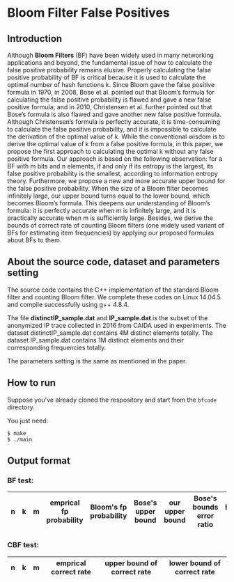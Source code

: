 # Bloom Filter False Positives


## Introduction

Although **Bloom Filters** (BF) have been widely used in many networking applications and beyond, the fundamental issue of how to calculate the false positive probability remains elusive. Properly calculating the false positive probability of BF is critical because it is used to calculate the optimal number of hash functions k. Since Bloom gave the false positive formula in 1970, in 2008, Bose et al. pointed out that Bloom’s formula for calculating the false positive probability is flawed and gave a new false positive formula; and in 2010, Christensen et al. further pointed out that Bose’s formula is also flawed and gave another new false positive formula. Although Christensen’s formula is perfectly accurate, it is time-consuming to calculate the false positive probability, and it is impossible to calculate the derivation of the optimal value of k. While the conventional wisdom is to derive the optimal value of k from a false positive formula, in this paper, we propose the first approach to calculating the optimal k without any false positive formula. Our approach is based on the following observation: for a BF with m bits and n elements, if and only if its entropy is the largest, its false positive probability is the smallest, according to information entropy theory. Furthermore, we propose a new and more accurate upper bound for the false positive probability. When the size of a Bloom filter becomes infinitely large, our upper bound turns equal to the lower bound, which becomes Bloom’s formula. This deepens our understanding of Bloom’s formula: it is perfectly accurate when m is infinitely large, and it is practically accurate when m is sufficiently large. Besides, we derive the bounds of correct rate of counting Bloom filters (one widely used variant of BFs for estimating item frequencies) by applying our proposed formulas about BFs to them. 


## About the source code, dataset and parameters setting 

The source code contains the C++ implementation of the standard Bloom filter and counting Bloom filter. 
We complete these codes on Linux 14.04.5 and compile successfully using g++ 4.8.4. 

The file **distinctIP_sample.dat** and **IP_sample.dat** is the subset of the anonymized IP trace collected in 2016 from CAIDA used in experiments.
The dataset distinctIP_sample.dat contains 4M distinct elements totally. 
The dataset IP_sample.dat contains 1M distinct elements and their corresponding frequencies totally. 


The parameters setting is the same as mentioned in the paper.


## How to run

Suppose you've already cloned the respository and start from the `bfcode` directory.

You just need:

	$ make
	$ ./main


## Output format

### BF test:
| n | k | m | emprical fp probability | Bloom's fp probability | Bose's upper bound | our upper bound | Bose's bounds error ratio | our bounds error ratio | Bose's optimal k | our optimal k |
| - | - | - | ----------------------- | ---------------------- | ------------------ | --------------- | ------------------------ | ---------------------- | ---------------- | ------------- |

### CBF test:
| n | k | m | emprical correct rate | upper bound of correct rate | lower bound of correct rate |
| - | - | - | --------------------- | --------------------------- | --------------------------- |
